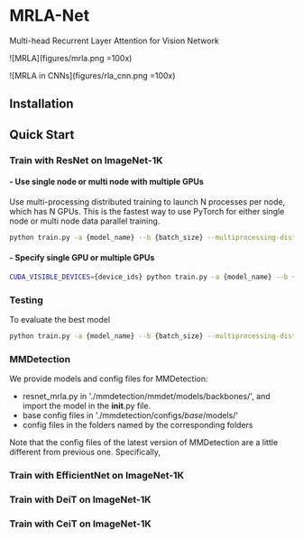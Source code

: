# MRLA-Net
Multi-head Recurrent Layer Attention for Vision Network

![MRLA](figures/mrla.png =100x)

![MRLA in CNNs](figures/rla_cnn.png =100x)


## Installation


## Quick Start

### Train with ResNet on ImageNet-1K

#### - Use single node or multi node with multiple GPUs

Use multi-processing distributed training to launch N processes per node, which has N GPUs. This is the fastest way to use PyTorch for either single node or multi node data parallel training.

  ```bash
  python train.py -a {model_name} --b {batch_size} --multiprocessing-distributed --world-size 1 --rank 0 {imagenet-folder with train and val folders}
  ```

#### - Specify single GPU or multiple GPUs

  ```bash
  CUDA_VISIBLE_DEVICES={device_ids} python train.py -a {model_name} --b {batch_size} --multiprocessing-distributed --world-size 1 --rank 0 {imagenet-folder with train and val folders}
  ```

### Testing

To evaluate the best model

  ```bash
  python train.py -a {model_name} --b {batch_size} --multiprocessing-distributed --world-size 1 --rank 0 --resume {path to the best model} -e {imagenet-folder with train and val folders}
  ```
  
### MMDetection

We provide models and config files for MMDetection:

- resnet_mrla.py in './mmdetection/mmdet/models/backbones/', and import the model in the __init__.py file.
- base config files in './mmdetection/configs/_base_/models/'
- config files in the folders named by the corresponding folders

Note that the config files of the latest version of MMDetection are a little different from previous one. Specifically, 


### Train with EfficientNet on ImageNet-1K



### Train with DeiT on ImageNet-1K



### Train with CeiT on ImageNet-1K
